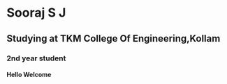 # Sooraj S J

## Studying at TKM College Of Engineering,Kollam

### 2nd year student 

#### Hello Welcome